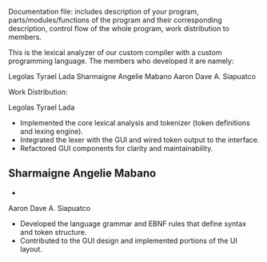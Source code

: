Documentation file: includes description of your program, parts/modules/functions of
the program and their corresponding description, control flow of the whole program,
work distribution to members.



This is the lexical analyzer of our custom compiler with a custom programming language. The members who developed it are namely:

Legolas Tyrael Lada
Sharmaigne Angelie Mabano
Aaron Dave A. Siapuatco

Work Distribution:

Legolas Tyrael Lada
- Implemented the core lexical analysis and tokenizer (token definitions and lexing engine).
- Integrated the lexer with the GUI and wired token output to the interface.
- Refactored GUI components for clarity and maintainability.

Sharmaigne Angelie Mabano
- 
- 

Aaron Dave A. Siapuatco
- Developed the language grammar and EBNF rules that define syntax and token structure.
- Contributed to the GUI design and implemented portions of the UI layout.